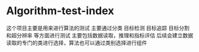 # Algorithm-test-index
这个项目主要是用来进行算法的测试
主要通过分类 目标检测 目标追踪 目标分割和超分辨率 等方面进行测试
主要包括数据读取，推理和指标评估
后续会建立数据读取的专门的类进行选择，算法也可以通过类别选择进行组件
